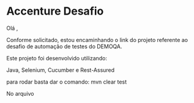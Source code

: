 # Accenture Desafio
Olá ,

Conforme solicitado, estou encaminhando o link do projeto referente ao desafio de automação de testes do DEMOQA.

Este projeto foi desenvolvido utilizando:

Java, Selenium, Cucumber e Rest-Assured

para rodar basta dar o comando: mvn clear test

No arquivo



